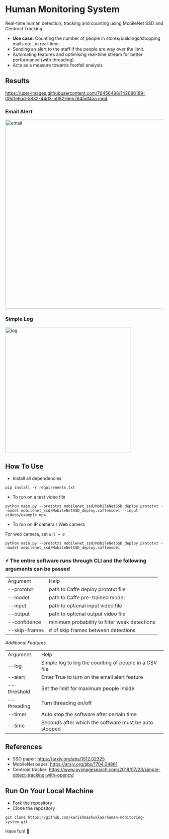 # Human Monitoring System
Real-time human detection, tracking and counting using MobileNet SSD and Centroid Tracking.

- **Use case:** Counting the number of people in stores/buildings/shopping malls etc., in real-time.
- Sending an alert to the staff if the people are way over the limit.
- Automating features and optimising real-time stream for better performance (with threading).
- Acts as a measure towards footfall analysis.

## Results

https://user-images.githubusercontent.com/76456498/142688189-09d1e6ad-5832-44d3-a082-6eb7645df4aa.mp4

### Email Alert

<img width="600" alt="email" src="https://user-images.githubusercontent.com/76456498/142621909-ba6f3c3e-1eb5-45dd-94f9-533971b19945.jpg">

### Simple Log

<img width="400" alt="log" src="https://user-images.githubusercontent.com/76456498/142622300-ade7ae35-5004-4d16-bd78-976e68a24531.png">


## How To Use

- Install all dependencies
```
pip install -r requirements.txt
```

- To run on a test video file
```
python main.py --prototxt mobilenet_ssd/MobileNetSSD_deploy.prototxt --model mobilenet_ssd/MobileNetSSD_deploy.caffemodel --input videos/example.mp4
```
- To run on IP camera / Web camera

For web camera, set `url = 0`
```
python main.py --prototxt mobilenet_ssd/MobileNetSSD_deploy.prototxt --model mobilenet_ssd/MobileNetSSD_deploy.caffemodel
```

### ⚡ The entire software runs through CLI and the following arguments can be passed

<table>
  <tr>
     <td>Argument</td>
     <td>Help</td>
  </tr>
  <tr>
    <td>--prototxt</td>
    <td>path to Caffe deploy prototxt file</td>
  </tr>
    <tr>
    <td>--model</td>
    <td>path to Caffe pre-trained model</td>
  </tr>
    <tr>
    <td>--input</td>
    <td>path to optional input video file</td>
  </tr>
    <tr>
    <td>--output</td>
    <td>path to optional output video file</td>
  </tr>
    <tr>
    <td>--confidence</td>
    <td>minimum probability to filter weak detections</td>
  </tr>
  <tr>
    <td>--skip-frames</td>
    <td># of skip frames between detections</td>
  </tr>
  </table>
  
  *Additional Features*
  <table>
  <tr>
     <td>Argument</td>
     <td>Help</td>
  </tr>
  <tr>
    <td>--log</td>
    <td>Simple log to log the counting of people in a CSV file</td>
  </tr>
  <tr>
    <td>--alert</td>
    <td>Enter True to turn on the email alert feature</td>
  </tr>
  <tr>
    <td>--threshold</td>
    <td>Set the limit for maximum people inside</td>
  </tr>
  <tr>
    <td>--threading</td>
    <td>Turn threading on/off</td>
  </tr>
  <tr>
    <td>--timer</td>
    <td>Auto stop the software after certain time</td>
  </tr>
  <tr>
    <td>--time</td>
    <td>Seconds after which the software must be auto stopped</td>
  </tr>
 </table>
 
## References
- SSD paper: https://arxiv.org/abs/1512.02325
- MobileNet paper: https://arxiv.org/abs/1704.04861
- Centroid tracker: https://www.pyimagesearch.com/2018/07/23/simple-object-tracking-with-opencv/

## Run On Your Local Machine
- Fork the repository
- Clone the repository 
```
git clone https://github.com/karishmashuklaa/human-monitoring-system.git
```

Have fun! 🦄
